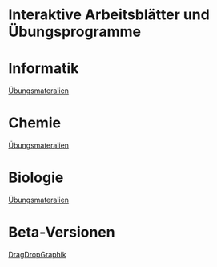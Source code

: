 # Interaktive Arbeitsblätter und Übungsprogramme

# Informatik
[Übungsmateralien](/00Informatik/index.html)

# Chemie
[Übungsmateralien](/00Chemie/index.html)  
# Biologie
[Übungsmateralien](/00Biologie/index.html)  
# Beta-Versionen
[DragDropGraphik](/DragGraph/index.html)

